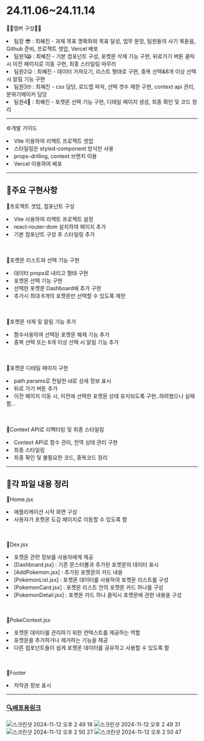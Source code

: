 <H1>24.11.06~24.11.14</H1>
<p>👼🏻멤버 구성👼🏻</p>
<li>팀장 😎  : 최혜진 - 과제 목표 명확화와 목표 달성, 업무 분장, 팀원들의 사기 북돋음, Github 준비, 프로젝트 셋업, Vercel 배포</li>
<li>팀원1😱 : 최혜진 - 기본 컴포넌트 구성, 포켓몬 삭제 기능 구현, 뒤로가기 버튼 클릭 시 이전 페이지로 이동 구현, 최종 스타일링 마무리 </li>
<li>팀원2😛 : 최혜진 - 데이터 가져오기, 리스트 형태로 구현, 중복 선택&6개 이상 선택 시 알림 기능 구현 </li>
<li>팀원3🤓 : 최혜진 - css 담당, 로드맵 파악, 선택 갯수 제한 구현, context api 관리, 분위기메이커 담당</li>
<li>팀원4🫡 : 최혜진 - 포켓몬 선택 기능 구현, 디테일 페이지 생성, 최종 확인 및 코드 정리</li>

---

<p>⚙️개발 가이드</p>
<li>Vite 이용하여 리액트 프로젝트 셋업</li>
<li>스타일링은 styled-component 방식만 사용</li>
<li>props-drilling, context 브랜치 이용</li>
<li>Vercel 이용하여 배포</li>

---

<h2>📌주요 구현사항</h2>
<p>🐥프로젝트 셋업, 컴포넌트 구성</p>
<li>Vite 사용하여 리액트 프로젝트 설정</li>
<li>react-router-dom 설치하여 페이지 추가</li>
<li>기본 컴포넌트 구성 후 스타일링 추가</li>
<br> 
<br>
<p>🐥포켓몬 리스트와 선택 기능 구현</p>
<li>데이터 props로 내리고 형태 구현</li>
<li>포켓몬 선택 기능 구현</li>
<li>선택한 포켓몬 Dashboard에 추가 구현</li>
<li>추가시 최대 6개의 포켓몬만 선택할 수 있도록 제한</li>
<br> 
<br>
<p>🐥포켓몬 삭제 및 알림 기능 추가</p>
<li>함수사용하여 선택된 포켓몬 해제 기능 추가</li>
<li>중복 선택 또는 6개 이상 선택 시 알림 기능 추가</li>
<br> 
<br>
<p>🐥포켓몬 디테일 페이지 구현</p>
<li>path params로 전달한 id로 상세 정보 표시</li>
<li>뒤로 가기 버튼 추가</li>
<li>이전 페이지 이동 시, 이전에 선택한 포켓몬 상태 유지되도록 구현..하려했으나 실패함...</li>
<br> 
<br>
<p>🐥Context API로 리팩터링 및 최종 스타일링</p>
<li>Context API로 함수 관리, 전역 상태 관리 구현</li>
<li>최종 스타일링</li>
<li>최종 확인 및 불필요한 코드, 중복코드 정리</li>

---

<h2>📌각 파일 내용 정리</h2>
<p>🐤Home.jsx</p>
<li>애플리케이션 시작 화면 구성</li>
<li>사용자가 포켓몬 도감 페이지로 이동할 수 있도록 함</li>
<br>
<br>
<p>🐤Dex.jsx</p>
<li>포켓몬 관련 정보를 사용자에게 제공</li>
<li>[Dashboard.jsx] : 기존 몬스터볼과 추가된 포켓몬의 데이터 표시</li>
<li>[AddPokemon.jsx] : 추가된 포켓몬의 카드 내용</li>
<li>[PokemonList.jsx] : 포켓몬 데이터를 사용하여 포켓몬 리스트를 구성</li>
<li>[PokemonCard.jsx] : 포켓몬 리스트 안의 포켓몬 카드 하나를 구성</li>
<li>[PokemonDetail.jsx] : 포켓몬 카드 하나 클릭시 포켓몬에 관한 내용을 구성</li>
<br>
<br>
<p>🐤PokeContext.jsx</p>
<li>포켓몬 데이터를 관리하기 위한 컨텍스트를 제공하는 역할</li>
<li>포켓몬을 추가하거나 제거하는 기능을 제공</li>
<li>다른 컴포넌트들이 쉽게 포켓몬 데이터를 공유하고 사용할 수 있도록 함</li>
<br>
<br>
<p>🐤Footer</p>
<li>저작권 정보 표시</li>

---
### [🔍배포용링크](https://olympick-medal-tracker.vercel.app)
![스크린샷 2024-11-12 오후 2 49 18](https://github.com/user-attachments/assets/d03779d4-9d57-46b6-8638-9e0a73af2402)
![스크린샷 2024-11-12 오후 2 49 31](https://github.com/user-attachments/assets/7016ab56-29c7-4f06-9fdf-19173675c185)
![스크린샷 2024-11-12 오후 2 50 27](https://github.com/user-attachments/assets/7a438a28-e44b-4ed5-a323-d3151745cc1f)
![스크린샷 2024-11-12 오후 2 50 47](https://github.com/user-attachments/assets/b23a3290-23b5-42e4-a387-24080276cfad)